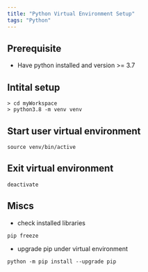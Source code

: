 ```yaml
---
title: "Python Virtual Environment Setup"
tags: "Python"
---
```


## Prerequisite

* Have python installed and version >= 3.7

## Intital setup

```
> cd myWorkspace
> python3.8 -m venv venv

```

## Start user virtual environment

```
source venv/bin/active
```

## Exit virtual environment

```
deactivate
```

## Miscs

* check installed libraries

```
pip freeze
```

* upgrade pip under virtual environment

```
python -m pip install --upgrade pip
```

